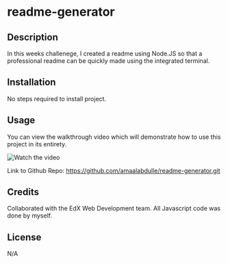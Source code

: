 # readme-generator

## Description

In this weeks challenege, I created a readme using Node.JS so that a professional readme can be quickly made using the integrated terminal.

## Installation

No steps required to install project.

## Usage

You can view the walkthrough video which will demonstrate how to use this project in its entirety.

![Watch the video](https://drive.google.com/file/d/15WRmk57BtSPv2W2frfpxyKlEMwKfPzFy/view?usp=sharing)

Link to Github Repo: https://github.com/amaalabdulle/readme-generator.git 

## Credits

Collaborated with the EdX Web Development team. All Javascript code was done by myself.

## License

N/A